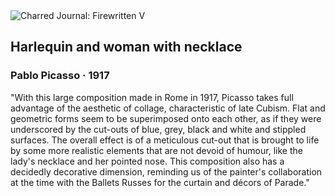 <div class="artwork-of-the-day">
  <div class="container">
    <div class="img-wrapper">
      <img
        src="https://uploads5.wikiart.org/images/pablo-picasso/harlequin-and-woman-with-necklace-1917.jpg!Large.jpg"
        alt="Charred Journal: Firewritten V" />
    </div>
    <div class="artwork-detail">
      <div class="artwork-origin"> 
        <h2 class="artwork-name">Harlequin and woman with necklace</h2>
        <h3 class="artist">
          Pablo Picasso
                    ·  1917
        </h3>
      </div>
      <p class="description">
        <span class="artwork-description-text ng-binding" ng-bind-html="viewModel.ArtworkOfTheDay.Description | unsafe">"With this large composition made in Rome in 1917, Picasso takes full advantage of the aesthetic of collage, characteristic of late Cubism. Flat and geometric forms seem to be superimposed onto each other, as if they were underscored by the cut-outs of blue, grey, black and white and stippled surfaces. The overall effect is of a meticulous cut-out that is brought to life by some more realistic elements that are not devoid of humour, like the lady's necklace and her pointed nose. This composition also has a decidedly decorative dimension, reminding us of the painter's collaboration at the time with the Ballets Russes for the curtain and décors of Parade."</span>
                        <div class="text-shadow-container" ng-show="showShadow" style=""></div>
      </p>
    </div>
  </div>

</div>
